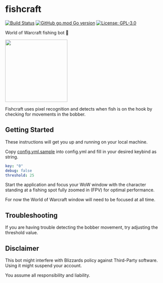 # fishcraft
[![Build Status](https://travis-ci.com/80-am/fishcraft.svg?branch=master&status=started)](https://travis-ci.com/80-am/fishcraft)
[![GitHub go.mod Go version](https://img.shields.io/github/go-mod/go-version/80-am/fishcraft)](https://golang.org/)
[![License: GPL-3.0](https://img.shields.io/github/license/80-am/fishcraft)](https://opensource.org/licenses/GPL-3.0)

World of Warcraft fishing bot 🎣

<img src="./demo.gif" height="200">

Fishcraft uses pixel recognition and detects when fish is on the hook by checking for movements in the bobber.

## Getting Started

These instructions will get you up and running on your local machine.

Copy [config.yml.sample](config.yml.sample) into config.yml and fill in your desired keybind as string.

```yml
key: "0"
debug: false
threshold: 25
```

Start the application and focus your WoW window with the character standing at a fishing spot fully zoomed in (FPV) for optimal performance.

For now the World of Warcraft window will need to be focused at all time.

## Troubleshooting

If you are having trouble detecting the bobber movement, try adjusting the threshold value.

## Disclaimer

This bot might interfere with Blizzards policy against Third-Party software.
Using it might suspend your account.

You assume all responsibility and liability.